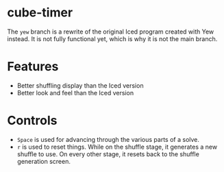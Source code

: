 # cube-timer

The `yew` branch is a rewrite of the original Iced program created with Yew instead. It is not fully functional yet, which is why it is not the main branch.

# Features

- Better shuffling display than the Iced version
- Better look and feel than the Iced version

# Controls

- `Space` is used for advancing through the various parts of a solve.
- `r` is used to reset things. While on the shuffle stage, it generates a new shuffle to use. On every other stage, it resets back to the shuffle generation screen.
